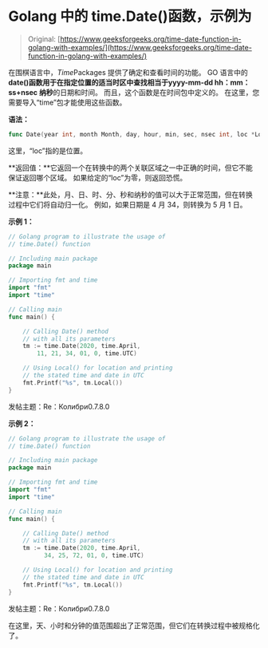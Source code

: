# Golang 中的 time.Date()函数，示例为

> Original: [https://www.geeksforgeeks.org/time-date-function-in-golang-with-examples/](https://www.geeksforgeeks.org/time-date-function-in-golang-with-examples/)

在围棋语言中，*Time*Packages 提供了确定和查看时间的功能。 GO 语言中的**date()**函数用于在指定位置的适当时区中查找相当于**yyyy-mm-dd hh：mm：ss+nsec 纳秒**的日期和时间。 而且，这个函数是在时间包中定义的。 在这里，您需要导入“time”包才能使用这些函数。

**语法：**

```go
func Date(year int, month Month, day, hour, min, sec, nsec int, loc *Location) Time

```

这里，“loc”指的是位置。

**返回值：**它返回一个在转换中的两个关联区域之一中正确的时间，但它不能保证返回哪个区域。 如果给定的“loc”为零，则返回恐慌。

**注意：**此处，月、日、时、分、秒和纳秒的值可以大于正常范围，但在转换过程中它们将自动归一化。 例如，如果日期是 4 月 34，则转换为 5 月 1 日。

**示例 1：**

```go
// Golang program to illustrate the usage of
// time.Date() function

// Including main package
package main

// Importing fmt and time
import "fmt"
import "time"

// Calling main
func main() {

    // Calling Date() method 
    // with all its parameters
    tm := time.Date(2020, time.April,
        11, 21, 34, 01, 0, time.UTC)

    // Using Local() for location and printing
    // the stated time and date in UTC
    fmt.Printf("%s", tm.Local())
}
```

发帖主题：Re：Колибри0.7.8.0

**示例 2：**

```go
// Golang program to illustrate the usage of
// time.Date() function

// Including main package
package main

// Importing fmt and time
import "fmt"
import "time"

// Calling main
func main() {

    // Calling Date() method 
    // with all its parameters
    tm := time.Date(2020, time.April, 
          34, 25, 72, 01, 0, time.UTC)

    // Using Local() for location and printing
    // the stated time and date in UTC
    fmt.Printf("%s", tm.Local())
}
```

发帖主题：Re：Колибри0.7.8.0

在这里，天、小时和分钟的值范围超出了正常范围，但它们在转换过程中被规格化了。
